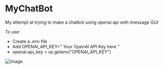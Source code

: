 # MyChatBot
My attempt at trying to make a chatbot using openai api with imessage GUI

To use:
  - Create a .env file
  - Add OPENAI_API_KEY=" Your OpenAI API Key here " 
  - openai.api_key = os.getenv("OPENAI_API_KEY")

![image](https://github.com/jsho982045/MyChatBot/assets/74559111/0db540af-3160-4c83-8290-50fa2d6d0c32)




